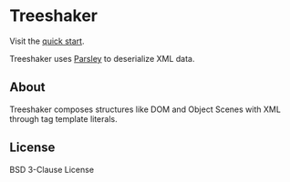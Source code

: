 # Treeshaker

Visit the [quick start](https://herebythere.github.io/treeshaker).

Treeshaker uses [Parsley](https://github.com/herebythere/parsley) to deserialize
XML data.

## About

Treeshaker composes structures like DOM and Object Scenes with XML through tag
template literals.

## License

BSD 3-Clause License
